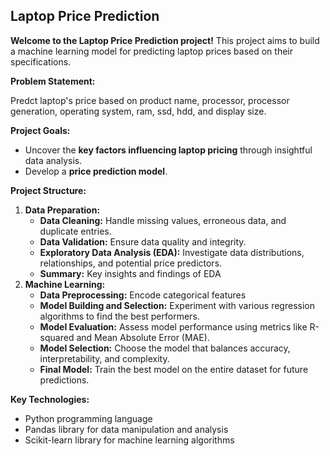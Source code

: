 ## Laptop Price Prediction

**Welcome to the Laptop Price Prediction project!** This project aims to build a machine learning model for  predicting laptop prices based on their specifications.

**Problem Statement:**

Predct laptop's price based on product name, processor, processor generation, operating system, ram, ssd, hdd, and display size.

**Project Goals:**

* Uncover the **key factors influencing laptop pricing** through insightful data analysis.
* Develop a **price prediction model**.

**Project Structure:**

1. **Data Preparation:**
    * **Data Cleaning:** Handle missing values, erroneous data, and duplicate entries.
    * **Data Validation:** Ensure data quality and integrity.
    * **Exploratory Data Analysis (EDA):** Investigate data distributions, relationships, and potential price predictors.
    * **Summary:** Key insights and findings of EDA
2. **Machine Learning:**
    * **Data Preprocessing:** Encode categorical features
    * **Model Building and Selection:** Experiment with various regression algorithms to find the best performers.
    * **Model Evaluation:** Assess model performance using metrics like R-squared and Mean Absolute Error (MAE).
    * **Model Selection:** Choose the model that balances accuracy, interpretability, and complexity.
    * **Final Model:** Train the best model on the entire dataset for future predictions.

**Key Technologies:**

* Python programming language
* Pandas library for data manipulation and analysis
* Scikit-learn library for machine learning algorithms
